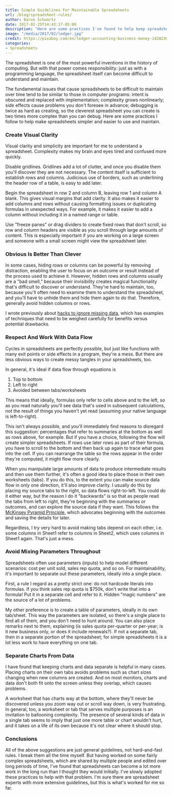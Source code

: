 ```yaml
---
title: Simple Guidelines For Maintainable Spreadsheets
url: /blog/spreadsheet-rules/
author: Baron Schwartz
date: 2017-02-25T14:43:17-05:00
description: "Here are some practices I've found to help keep spreadsheets manageable over the years."
image: "/media/2017/02/ledger.jpg"
credit: https://pixabay.com/en/ledger-accounting-business-money-1428230/
categories:
- Spreadsheets
---
```


The spreadsheet is one of the most powerful inventions in the history of
computing. But with that power comes responsibility: just as with a programming
language, the spreadsheet itself can become difficult to understand and
maintain. 

<!--more-->

The fundamental issues that cause spreadsheets to be difficult to maintain over
time tend to be similar to those in computer programs: intent is obscured and
replaced with implementation; complexity grows nonlinearly; side effects cause
problems you don't foresee in advance; debugging is twice as hard as creating,
so the cleverest spreadsheet you can create is two times more complex than you
can debug. Here are some practices I follow to help make spreadsheets simpler
and easier to use and maintain.

### Create Visual Clarity

Visual clarity and simplicity are important for me to understand a spreadsheet.
Complexity makes my brain and eyes tired and confused more quickly.

Disable gridlines. Gridlines add a lot of clutter, and once you disable them
you'll discover they are not necessary. The content itself is
sufficient to establish rows and columns. Judicious use of borders, such as 
underlining the header row of a table, is easy to add later.

Begin the spreadsheet in row 2 and column B, leaving row 1 and column A blank.
This gives visual margins that add clarity. It also makes it easier to add
columns and rows without causing formatting issues or duplicating formulas in
unexpected ways. For example, it makes it easier to add a column without
including it in a named range or table.

Use "freeze panes" or drag dividers to create fixed rows that don't scroll, so
row and column headers are visible as you scroll through large amounts of
content. This is especially important if you are working on a large screen and
someone with a small screen might view the spreadsheet later.

### Obvious Is Better Than Clever

In some cases, hiding rows or columns can be powerful by removing distraction,
enabling the user to focus on an outcome or result instead of the process used
to achieve it. However, hidden rows and columns usually are a "bad smell,"
because their invisibility creates magical functionality that's difficult to
discover or understand. They're hard to maintain, too, because you'll often need
to examine them to understand the spreadsheet, and you'll have to unhide them
and hide them again to do that. Therefore, generally avoid hidden columns or
rows.

I wrote previously about [hacks to ignore missing
data](/blog/excel-hacks-to-ignore-missing-data/), which has examples of
techniques that need to be weighed carefully for benefits versus potential
drawbacks.

### Respect And Work With Data Flow

Cycles in spreadsheets are perfectly possible, but just like functions with many
exit points or side effects in a
program, they're a mess. But there are less obvious ways to create messy tangles
in your spreadsheets, too.

In general, it's ideal if data flow through equations is

1. Top to bottom
2. Left to right
3. Avoided between tabs/worksheets

This means that ideally, formulas only refer to cells above and to the left, so
as you read naturally you'll see data that's used in subsequent calculations,
not the result of things you haven't yet read (assuming your native language is
left-to-right).

This isn't always possible, and you'll immediately find reasons to disregard
this suggestion: percentages that refer to summaries at the bottom as well as
rows above, for example. But if you have a choice, following the flow will
create simpler spreadsheets. If rows use later rows as part of their formula,
you have to scroll to the bottom and then back up again to trace
what goes into the cell. If you can rearrange the table so the rows appear in
the order they're computed, it might flow more clearly.

When you manipulate large amounts of data to produce intermediate results and
then use them further, it's often a good idea to place those in their own
worksheets (tabs). If you do this, to the extent you can make source data flow
in only one direction, it'll also improve clarity. I usually do this by placing
my source tabs to the right, so data flows right-to-left. You could do it either
way, but the reason I do it "backwards" is so that as people read the tabs from
left to right, they're beginning with the summaries or outcomes, and can explore
the source data if they want. This follows the [McKinsey Pyramid
Principle](https://medium.com/lessons-from-mckinsey/the-pyramid-principle-f0885dd3c5c7),
which advocates beginning with the outcomes and saving the details for later.

Regardless, I try very hard to avoid making tabs depend on each other, i.e. some
columns in Sheet1 refer to columns in Sheet2, which uses columns in Sheet1
again. That's just a mess.

### Avoid Mixing Parameters Throughout

Spreadsheets often use parameters (inputs) to help model different scenarios:
cost per unit sold, sales rep quota, and so on. For maintainability, it's
important to separate out these parameters, ideally into a single place.

First, a rule I regard as a pretty strict one: do not hardcode literals into
formulas. If you think sales rep quota is $750k, don't write that into a
formula! Put it in a separate cell and refer to it. Hidden "magic numbers" are
the source of a lot of problems.

My other preference is to create a table of parameters, ideally in its own
tab/sheet. This way the parameters are isolated, so there's a single place to
find all of them, and you don't need to hunt around. You can also place remarks
next to them, explaining (is sales quota per-quarter or per-year; is it new
business only, or does it include renewals?). If not a separate tab, then in a
separate portion of the spreadsheet; for simple spreadsheets it is a lot less
work to have everything on one tab.

### Separate Charts From Data

I have found that keeping charts and data separate is helpful in many cases.
Placing charts on their own tabs avoids problems such as chart sizes changing
when new columns are created. And on most monitors, charts and data don't both
fit onto the screen unless they overlap, which causes problems.

A worksheet that has charts way at the bottom, where they'll never be discovered
unless you zoom way out or scroll way down, is very frustrating. In general,
too, a worksheet or tab that serves multiple purposes is an invitation to
ballooning complexity. The presence of several kinds of data in a single tab
seems to imply that just one more table or chart wouldn't hurt, and it takes on
a life of its own because it's not clear where it should stop.

### Conclusions

All of the above suggestions are just general guidelines, not hard-and-fast
rules. I break them all the time myself. But having worked on some fairly
complex spreadsheets, which are shared by multiple people and edited over long
periods of time, I've found that spreadsheets can become a lot more work in the
long run than I thought they would initially. I've slowly adopted these
practices to help with that problem. I'm sure there are spreadsheet experts with
more extensive guidelines, but this is what's worked for me so far.
